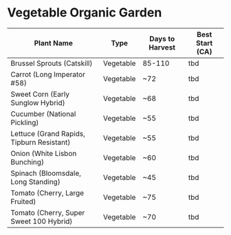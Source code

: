 # Vegetable Organic Garden

|Plant Name|Type|Days to Harvest|Best Start (CA)|
|-|-|-|-|
|Brussel Sprouts (Catskill)|Vegetable|85-110|tbd|
|Carrot (Long Imperator #58)|Vegetable|~72|tbd|
|Sweet Corn (Early Sunglow Hybrid)|Vegetable|~68|tbd|
|Cucumber (National Pickling)|Vegetable|~55|tbd|
|Lettuce (Grand Rapids, Tipburn Resistant)|Vegetable|~55|tbd|
|Onion (White Lisbon Bunching)|Vegetable|~60|tbd|
|Spinach (Bloomsdale, Long Standing)|Vegetable|~45|tbd|
|Tomato (Cherry, Large Fruited)|Vegetable|~75|tbd|
|Tomato (Cherry, Super Sweet 100 Hybrid)|Vegetable|~70|tbd|
